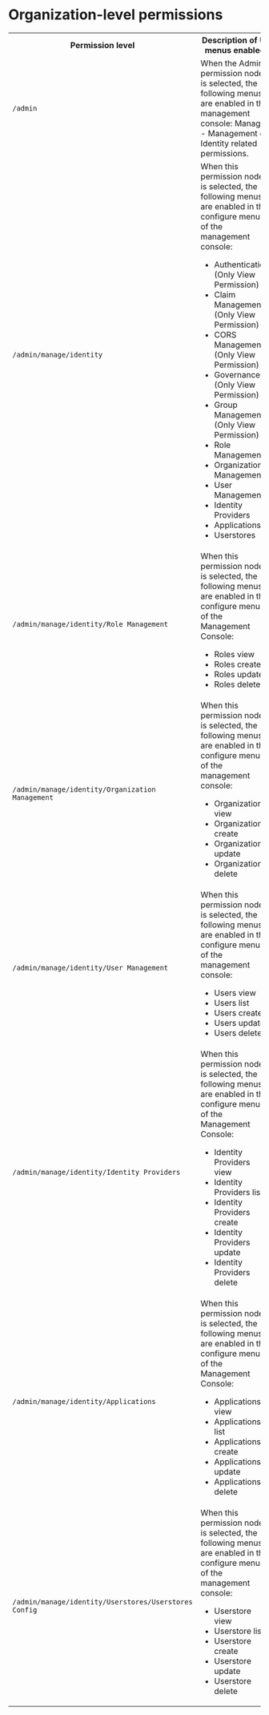 # Organization-level permissions

<table>
    <tr>
        <th>Permission level</th>
        <th>Description of UI menus enabled</th>
    </tr>
    <tr>
        <td><code>/admin</code></td>
        <td>
            When the Admin permission node is selected, the following menus are enabled in the management console: Manage - Management of Identity related permissions.
        </td>
    </tr>
    <tr>
        <td><code>/admin/manage/identity</code></td>
        <td>
            When this permission node is selected, the following menus are enabled in the configure menu of the management console:
            <ul>
                <li>Authentication (Only View Permission)</li>
                <li>Claim Management (Only View Permission)</li>
                <li>CORS Management (Only View Permission)</li>
                <li>Governance (Only View Permission)</li>
                <li>Group Management (Only View Permission)</li>
                <li>Role Management</li>
                <li>Organization Management</li>
                <li>User Management</li>
                <li>Identity Providers</li>
                <li>Applications</li>
                <li>Userstores</li>
            </ul>
        </td>
    </tr>
    <tr>
        <td><code>/admin/manage/identity/Role Management</code></td>
        <td>
            When this permission node is selected, the following menus are enabled in the configure menu of the Management Console:
            <ul>
                <li>Roles view</li>
                <li>Roles create</li>
                <li>Roles update</li>
                <li>Roles delete</li>
            </ul>
        </td>
    </tr>
    <tr>
        <td><code>/admin/manage/identity/Organization Management</code></td>
        <td>
            When this permission node is selected, the following menus are enabled in the configure menu of the management console:
            <ul>
                <li>Organizations view</li>
                <li>Organizations create</li>
                <li>Organizations update</li>
                <li>Organizations delete</li>
            </ul>
        </td>
    </tr>
    <tr>
        <td><code>/admin/manage/identity/User Management</code></td>
        <td>
            When this permission node is selected, the following menus are enabled in the configure menu of the management console:
            <ul>
                <li>Users view</li>
                <li>Users list</li>
                <li>Users create</li>
                <li>Users update</li>
                <li>Users delete</li>
            </ul>
        </td>
    </tr>
    <tr>
        <td><code>/admin/manage/identity/Identity Providers</code></td>
        <td>
            When this permission node is selected, the following menus are enabled in the configure menu of the Management Console:
            <ul>
                <li>Identity Providers view</li>
                <li>Identity Providers list</li>
                <li>Identity Providers create</li>
                <li>Identity Providers update</li>
                <li>Identity Providers delete</li>
            </ul>
        </td>
    </tr>
    <tr>
        <td><code>/admin/manage/identity/Applications</code></td>
        <td>
            When this permission node is selected, the following menus are enabled in the configure menu of the Management Console:
            <ul>
                <li>Applications view</li>
                <li>Applications list</li>
                <li>Applications create</li>
                <li>Applications update</li>
                <li>Applications delete</li>
            </ul>
        </td>
    </tr>
    <tr>
        <td><code>/admin/manage/identity/Userstores/Userstores Config</code></td>
        <td>
            When this permission node is selected, the following menus are enabled in the configure menu of the management console:
            <ul>
                <li>Userstore view</li>
                <li>Userstore list</li>
                <li>Userstore create</li>
                <li>Userstore update</li>
                <li>Userstore delete</li>
            </ul>
        </td>
    </tr>
</table>